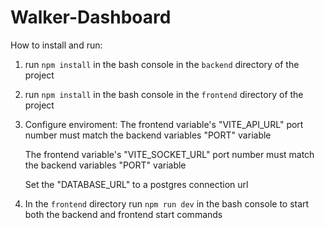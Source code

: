 # Walker-Dashboard



How to install and run: 

  1. run `npm install` in the bash console in the `backend` directory of the project

  2. run `npm install` in the bash console in the `frontend` directory of the project

  3. Configure enviroment:
     The frontend variable's "VITE_API_URL" port number must match the backend variables "PORT" variable

     The frontend variable's "VITE_SOCKET_URL" port number must match the backend variables "PORT" variable

     Set the "DATABASE_URL" to a postgres connection url
        
  4. In the `frontend` directory run `npm run dev` in the bash console to start both the backend and frontend start commands
